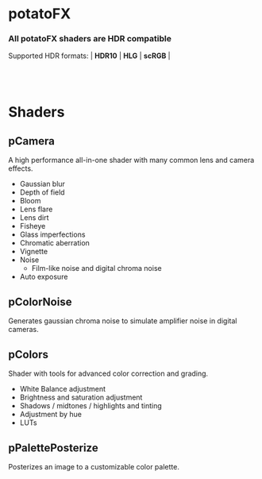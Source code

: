 # potatoFX
### All potatoFX shaders are HDR compatible
Supported HDR formats:  | **HDR10** | **HLG** | **scRGB** |

<br/><br/>


# Shaders
## pCamera
A high performance all-in-one shader with many common lens and camera effects.
- Gaussian blur
- Depth of field
- Bloom
- Lens flare
- Lens dirt
- Fisheye
- Glass imperfections
- Chromatic aberration
- Vignette
- Noise
    - Film-like noise and digital chroma noise
- Auto exposure

## pColorNoise
Generates gaussian chroma noise to simulate amplifier noise in digital cameras.

## pColors
Shader with tools for advanced color correction and grading.
- White Balance adjustment
- Brightness and saturation adjustment
- Shadows / midtones / highlights and tinting
- Adjustment by hue
- LUTs

## pPalettePosterize
Posterizes an image to a customizable color palette.
